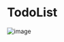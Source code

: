# TodoList

![image](https://user-images.githubusercontent.com/71969021/118620209-3f831c80-b800-11eb-93ce-09c140f9893d.png)
